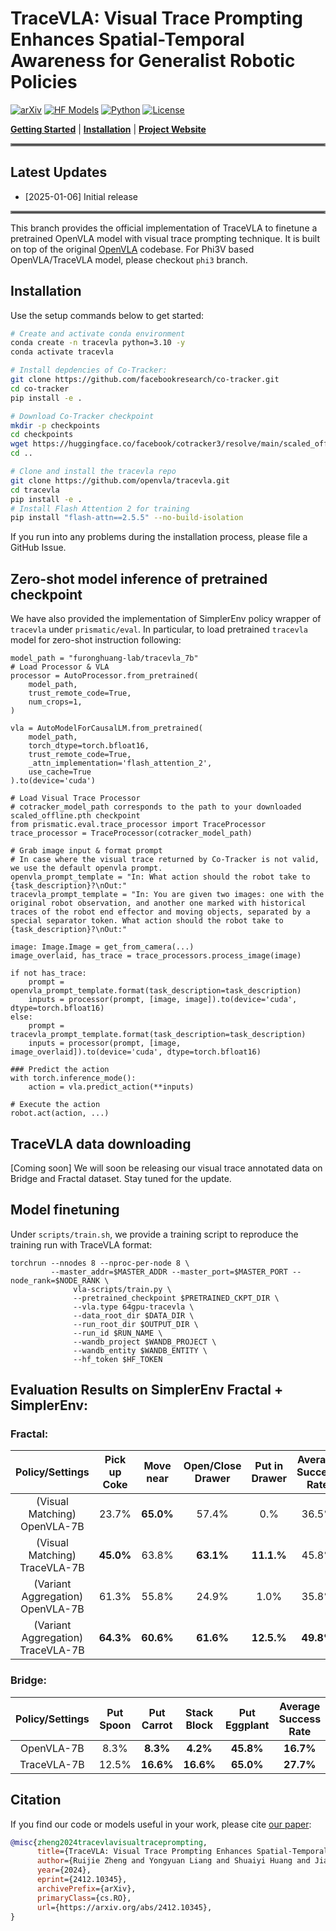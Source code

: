 # TraceVLA: Visual Trace Prompting Enhances Spatial-Temporal Awareness for Generalist Robotic Policies

[![arXiv](https://img.shields.io/badge/arXiv-2412.10345-df2a2a.svg?style=for-the-badge)](https://arxiv.org/abs/2412.10345)
[![HF Models](https://img.shields.io/badge/%F0%9F%A4%97-Models-yellow?style=for-the-badge)](https://huggingface.co/openvla/openvla-7b)
[![Python](https://img.shields.io/badge/python-3.10-blue?style=for-the-badge)](https://www.python.org)
[![License](https://img.shields.io/github/license/TRI-ML/prismatic-vlms?style=for-the-badge)](LICENSE)
 
[**Getting Started**](#getting-started) | [**Installation**](#installation) | [**Project Website**](https://tracevla.github.io/)


<hr style="border: 2px solid gray;"></hr>

## Latest Updates
- [2025-01-06] Initial release

<hr style="border: 2px solid gray;"></hr>

This branch provides the official implementation of TraceVLA to finetune a pretrained OpenVLA model with visual trace prompting technique. It is built on top of the original [OpenVLA](https://openvla.github.io/) codebase. For Phi3V based OpenVLA/TraceVLA model, please checkout ``phi3`` branch.


## Installation

Use the setup commands below to get started:

```bash
# Create and activate conda environment
conda create -n tracevla python=3.10 -y
conda activate tracevla

# Install depdencies of Co-Tracker:
git clone https://github.com/facebookresearch/co-tracker.git
cd co-tracker
pip install -e .

# Download Co-Tracker checkpoint
mkdir -p checkpoints
cd checkpoints
wget https://huggingface.co/facebook/cotracker3/resolve/main/scaled_offline.pth
cd ..

# Clone and install the tracevla repo
git clone https://github.com/openvla/tracevla.git
cd tracevla
pip install -e .
# Install Flash Attention 2 for training 
pip install "flash-attn==2.5.5" --no-build-isolation
```
If you run into any problems during the installation process, please file a GitHub Issue.

## Zero-shot model inference of pretrained checkpoint

We have also provided the implementation of SimplerEnv policy wrapper of ``tracevla`` under ``prismatic/eval``. 
In particular, to load pretrained ``tracevla`` model for zero-shot instruction following:

```
model_path = "furonghuang-lab/tracevla_7b" 
# Load Processor & VLA
processor = AutoProcessor.from_pretrained(
    model_path,
    trust_remote_code=True,
    num_crops=1, 
)

vla = AutoModelForCausalLM.from_pretrained(
    model_path,
    torch_dtype=torch.bfloat16,
    trust_remote_code=True,
    _attn_implementation='flash_attention_2',
    use_cache=True
).to(device='cuda')

# Load Visual Trace Processor
# cotracker_model_path corresponds to the path to your downloaded scaled_offline.pth checkpoint
from prismatic.eval.trace_processor import TraceProcessor
trace_processor = TraceProcessor(cotracker_model_path)

# Grab image input & format prompt
# In case where the visual trace returned by Co-Tracker is not valid, we use the default openvla prompt.
openvla_prompt_template = "In: What action should the robot take to {task_description}?\nOut:"
tracevla_prompt_template = "In: You are given two images: one with the original robot observation, and another one marked with historical traces of the robot end effector and moving objects, separated by a special separator token. What action should the robot take to {task_description}?\nOut:"

image: Image.Image = get_from_camera(...)
image_overlaid, has_trace = trace_processors.process_image(image)

if not has_trace:
    prompt = openvla_prompt_template.format(task_description=task_description)
    inputs = processor(prompt, [image, image]).to(device='cuda', dtype=torch.bfloat16)
else:
    prompt = tracevla_prompt_template.format(task_description=task_description)
    inputs = processor(prompt, [image, image_overlaid]).to(device='cuda', dtype=torch.bfloat16)

### Predict the action
with torch.inference_mode():
    action = vla.predict_action(**inputs)

# Execute the action
robot.act(action, ...)
```

## TraceVLA data downloading
[Coming soon] We will soon be releasing our visual trace annotated data on Bridge and Fractal dataset. Stay tuned for the update.

## Model finetuning

Under ``scripts/train.sh``, we provide a training script to reproduce the training run with TraceVLA format:
```
torchrun --nnodes 8 --nproc-per-node 8 \
         --master_addr=$MASTER_ADDR --master_port=$MASTER_PORT --node_rank=$NODE_RANK \
              vla-scripts/train.py \
              --pretrained_checkpoint $PRETRAINED_CKPT_DIR \
              --vla.type 64gpu-tracevla \
              --data_root_dir $DATA_DIR \
              --run_root_dir $OUTPUT_DIR \
              --run_id $RUN_NAME \
              --wandb_project $WANDB_PROJECT \
              --wandb_entity $WANDB_ENTITY \
              --hf_token $HF_TOKEN

```

## Evaluation Results on SimplerEnv Fractal + SimplerEnv:

### Fractal:
| Policy/Settings | Pick up Coke | Move near | Open/Close Drawer | Put in Drawer | Average Success Rate |
|:------:|:------------:|:---------:|:------------:|:-----------:|:-------:|
| (Visual Matching) OpenVLA-7B | 23.7% | **65.0%** | 57.4% | 0.% | 36.5% |
| (Visual Matching) TraceVLA-7B | **45.0%** | 63.8% | **63.1%** | **11.1.%** | 45.8% |
| (Variant Aggregation) OpenVLA-7B | 61.3% | 55.8% | 24.9% | 1.0% | 35.8% |
| (Variant Aggregation) TraceVLA-7B | **64.3%** | **60.6%** | **61.6%** | **12.5.%** | **49.8%** |

### Bridge:
| Policy/Settings | Put Spoon | Put Carrot | Stack Block | Put Eggplant | Average Success Rate |
|:------:|:------------:|:---------:|:------------:|:-----------:|:-------:|
| OpenVLA-7B | 8.3% | **8.3%** | **4.2%** | **45.8%** | **16.7%** |
| TraceVLA-7B | 12.5% | **16.6%** | **16.6%** | **65.0%** | **27.7%** |


## Citation

If you find our code or models useful in your work, please cite [our paper](https://arxiv.org/abs/2412.10345):

```bibtex
@misc{zheng2024tracevlavisualtraceprompting,
      title={TraceVLA: Visual Trace Prompting Enhances Spatial-Temporal Awareness for Generalist Robotic Policies}, 
      author={Ruijie Zheng and Yongyuan Liang and Shuaiyi Huang and Jianfeng Gao and Hal Daumé III and Andrey Kolobov and Furong Huang and Jianwei Yang},
      year={2024},
      eprint={2412.10345},
      archivePrefix={arXiv},
      primaryClass={cs.RO},
      url={https://arxiv.org/abs/2412.10345}, 
}
```